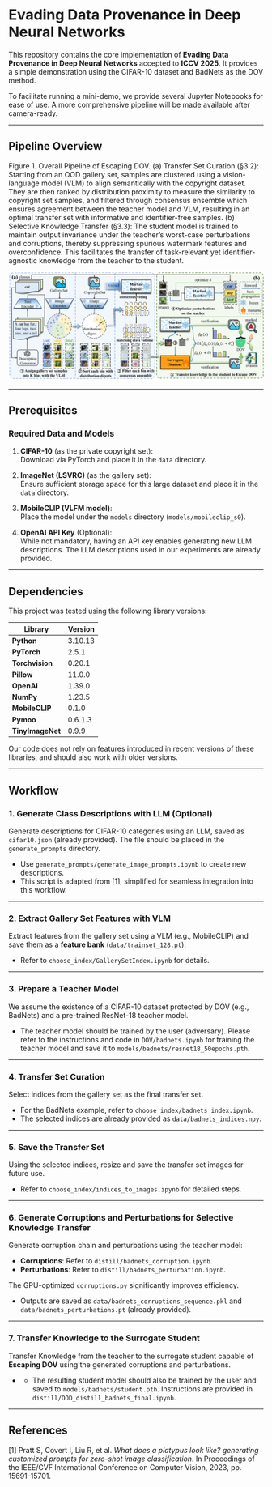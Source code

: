 # Evading Data Provenance in Deep Neural Networks

This repository contains the core implementation of **Evading Data Provenance in Deep Neural Networks** accepted to **ICCV 2025**. It provides a simple demonstration using the CIFAR-10 dataset and BadNets as the DOV method.

To facilitate running a mini-demo, we provide several Jupyter Notebooks for ease of use. A more comprehensive pipeline will be made available after camera-ready.

---

## Pipeline Overview

Figure 1. Overall Pipeline of Escaping DOV. (a) Transfer Set Curation (§3.2): Starting from an OOD gallery set, samples are clustered using a vision-language model (VLM) to align semantically with the copyright dataset. They are then ranked by distribution proximity to measure the similarity to copyright set samples, and filtered through consensus ensemble which ensures agreement between the teacher model and VLM, resulting in an optimal transfer set with informative and identifier-free samples. (b) Selective Knowledge Transfer (§3.3): The student model is trained to maintain output invariance under the teacher’s worst-case perturbations and corruptions, thereby suppressing spurious watermark features and overconfidence. This facilitates the transfer of task-relevant yet identifier-agnostic knowledge from the teacher to the student.

![Pipeline Overview](pipeline.png)

---

## Prerequisites

### Required Data and Models
1. **CIFAR-10** (as the private copyright set):  
   Download via PyTorch and place it in the `data` directory.

2. **ImageNet (LSVRC)** (as the gallery set):  
   Ensure sufficient storage space for this large dataset and place it in the `data` directory.

3. **MobileCLIP (VLFM model)**:  
   Place the model under the `models` directory (`models/mobileclip_s0`).

4. **OpenAI API Key** (Optional):  
   While not mandatory, having an API key enables generating new LLM descriptions. The LLM descriptions used in our experiments are already provided.

---

## Dependencies

This project was tested using the following library versions:  

| Library       | Version  |
|---------------|----------|
| **Python**    | 3.10.13  |
| **PyTorch**   | 2.5.1    |
| **Torchvision** | 0.20.1 |
| **Pillow**    | 11.0.0   |
| **OpenAI**    | 1.39.0   |
| **NumPy**     | 1.23.5   |
| **MobileCLIP**| 0.1.0    |
| **Pymoo**     | 0.6.1.3  |
| **TinyImageNet** | 0.9.9 |

Our code does not rely on features introduced in recent versions of these libraries, and should also work with older versions. 

---

## Workflow

### 1. Generate Class Descriptions with LLM (Optional)
Generate descriptions for CIFAR-10 categories using an LLM, saved as `cifar10.json` (already  provided). The file should be placed in the `generate_prompts` directory.  

- Use `generate_prompts/generate_image_prompts.ipynb` to create new descriptions.  
- This script is adapted from [1], simplified for seamless integration into this workflow.

---

### 2. Extract Gallery Set Features with VLM
Extract features from the gallery set using a VLM (e.g., MobileCLIP) and save them as a **feature bank** (`data/trainset_128.pt`).  

- Refer to `choose_index/GallerySetIndex.ipynb` for details.

---

### 3. Prepare a Teacher Model
We assume the existence of a CIFAR-10 dataset protected by DOV (e.g., BadNets) and a pre-trained ResNet-18 teacher model.  

- The teacher model should be trained by the user (adversary). Please refer to the instructions and code in `DOV/badnets.ipynb` for training the teacher model and save it to `models/badnets/resnet18_50epochs.pth`.  

---

### 4. Transfer Set Curation
Select indices from the gallery set as the final transfer set.  

- For the BadNets example, refer to `choose_index/badnets_index.ipynb`.  
- The selected indices are already provided as `data/badnets_indices.npy`.

---

### 5. Save the Transfer Set
Using the selected indices, resize and save the transfer set images for future use.  

- Refer to `choose_index/indices_to_images.ipynb` for detailed steps.

---

### 6. Generate Corruptions and Perturbations for Selective Knowledge Transfer
Generate corruption chain and perturbations using the teacher model:  

- **Corruptions**: Refer to `distill/badnets_corruption.ipynb`.  
- **Perturbations**: Refer to `distill/badnets_perturbation.ipynb`.  

The GPU-optimized `corruptions.py` significantly improves efficiency.  

- Outputs are saved as `data/badnets_corruptions_sequence.pkl` and `data/badnets_perturbations.pt` (already provided).

---

### 7. Transfer Knowledge to the Surrogate Student
Transfer Knowledge from the teacher to the surrogate student capable of **Escaping DOV** using the generated corruptions and perturbations.  

- - The resulting student model should also be trained by the user and saved to `models/badnets/student.pth`. Instructions are provided in `distill/OOD_distill_badnets_final.ipynb`.

---

## References

[1] Pratt S, Covert I, Liu R, et al. *What does a platypus look like? generating customized prompts for zero-shot image classification*. In Proceedings of the IEEE/CVF International Conference on Computer Vision, 2023, pp. 15691-15701.
